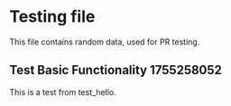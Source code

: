 # Testing file

This file contains random data, used for PR testing.


## Test Basic Functionality 1755258052

This is a test from test_hello.
